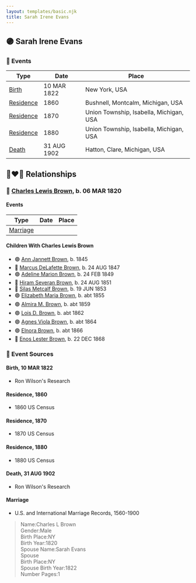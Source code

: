 ```yaml
---
layout: templates/basic.njk
title: Sarah Irene Evans
---
```

## 🟣 Sarah Irene Evans

### 📆 Events

Type | Date | Place
------ | ------ | ------
[Birth](#event-0f1484e5-0d99-4542-95d8-7844cceab715) | 10 MAR 1822 | New York, USA
[Residence](#event-5cd6bc94-b6e4-4f11-aaf2-2d0abee73ba5) | 1860 | Bushnell, Montcalm, Michigan, USA
[Residence](#event-fcef058f-7a2f-465a-ae7f-34eb53f12e01) | 1870 | Union Township, Isabella, Michigan, USA
[Residence](#event-ac2795d4-5a65-4644-8ea3-4c62db16bbba) | 1880 | Union Township, Isabella, Michigan, USA
[Death](#event-14effe7e-b695-4700-b1a0-15f2462ce136) | 31 AUG 1902 | Hatton, Clare, Michigan, USA

## 👩‍❤️‍👨 Relationships

### 🔵 [Charles Lewis Brown](/people/7/70538697), b. 06 MAR 1820

#### Events

Type | Date | Place
------ | ------ | ------
[Marriage](#event-a5e50912-50d6-46b2-948a-7807213ba289) |  |
#### Children With Charles Lewis Brown
* 🟣 [Ann Jannett Brown](/people/2/25015094), b. 1845
* 🔵 [Marcus DeLafette Brown](/people/2/29740424), b. 24 AUG 1847
* 🟣 [Adeline Marion Brown](/people/3/37233677), b. 24 FEB 1849
* 🔵 [Hiram Severan Brown](/people/3/38517880), b. 24 AUG 1851
* 🔵 [Silas Metcalf Brown](/people/4/4863792), b. 19 JUN 1853
* 🟣 [Elizabeth Maria Brown](/people/2/23463647), b. abt 1855
* 🟣 [Almira M. Brown](/people/9/94983272), b. abt 1859
* 🟣 [Lois D. Brown](/people/2/28589166), b. abt 1862
* 🟣 [Agnes Viola Brown](/people/1/12576553), b. abt 1864
* 🟣 [Elnora Brown](/people/9/92661304), b. abt 1866
* 🔵 [Enos Lester Brown](/people/8/88491302), b. 22 DEC 1868
### 📰 Event Sources

#### <a id="event-0f1484e5-0d99-4542-95d8-7844cceab715"></a> Birth, 10 MAR 1822
* Ron Wilson's Research

#### <a id="event-5cd6bc94-b6e4-4f11-aaf2-2d0abee73ba5"></a> Residence, 1860
* 1860 US Census

#### <a id="event-fcef058f-7a2f-465a-ae7f-34eb53f12e01"></a> Residence, 1870
* 1870 US Census

#### <a id="event-ac2795d4-5a65-4644-8ea3-4c62db16bbba"></a> Residence, 1880
* 1880 US Census

#### <a id="event-14effe7e-b695-4700-b1a0-15f2462ce136"></a> Death, 31 AUG 1902
* Ron Wilson's Research
#### <a id="event-a5e50912-50d6-46b2-948a-7807213ba289"></a> Marriage
* U.S. and International Marriage Records, 1560-1900
>   
  > Name:Charles L Brown  
  > Gender:Male  
  > Birth Place:NY  
  > Birth Year:1820  
  > Spouse Name:Sarah Evans  
  > Spouse  
  > Birth Place:NY  
  > Spouse Birth Year:1822  
  > Number Pages:1
